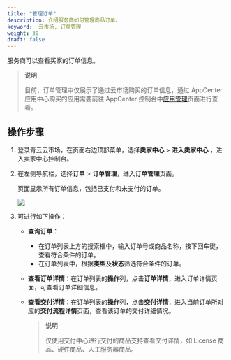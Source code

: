 ```yaml
---
title: "管理订单"
description: 介绍服务商如何管理商品订单。
keyword:  云市场, 订单管理 
weight: 30
draft: false
---
```


服务商可以查看买家的订单信息。

> **说明**
>
> 目前，订单管理中仅展示了通过云市场购买的订单信息，通过 AppCenter 应用中心购买的应用需要前往 AppCenter 控制台中[应用管理](https://console.qingcloud.com/app_mgmt)页面进行查看。

## 操作步骤

1. 登录青云云市场，在页面右边顶部菜单，选择**卖家中心** > **进入卖家中心** ，进入卖家中心控制台。

2. 在左侧导航栏，选择**订单** > **订单管理**，进入**订单管理**页面。

   页面显示所有订单信息，包括已支付和未支付的订单。

   ![](../../_images/provider_order_list.png)

3. 可进行如下操作：

   - **查询订单**：
     - 在订单列表上方的搜索框中，输入订单号或商品名称，按下回车键，查看符合条件的订单。
     - 在订单列表中，根据**类型**及**状态**筛选符合条件的订单。
     
   - **查看订单详情**：在订单列表的**操作**列，点击**订单详情**，进入订单详情页面，可查看订单详细信息。
   
   - **查看交付详情**：在订单列表的**操作**列，点击**交付详情**，进入当前订单所对应的**交付流程详情**页面，查看该订单的交付详细情况。
   
     > **说明**
     >
     > 仅使用交付中心进行交付的商品支持查看交付详情，如 License 商品、硬件商品、人工服务器商品。
   
   
